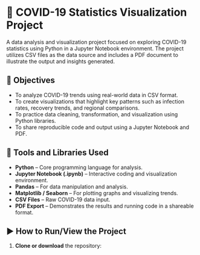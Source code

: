 # 🦠 COVID-19 Statistics Visualization Project

A data analysis and visualization project focused on exploring COVID-19 statistics using Python in a Jupyter Notebook environment. The project utilizes CSV files as the data source and includes a PDF document to illustrate the output and insights generated.

## 🎯 Objectives

- To analyze COVID-19 trends using real-world data in CSV format.
- To create visualizations that highlight key patterns such as infection rates, recovery trends, and regional comparisons.
- To practice data cleaning, transformation, and visualization using Python libraries.
- To share reproducible code and output using a Jupyter Notebook and PDF.

## 🧰 Tools and Libraries Used

- **Python** – Core programming language for analysis.
- **Jupyter Notebook (.ipynb)** – Interactive coding and visualization environment.
- **Pandas** – For data manipulation and analysis.
- **Matplotlib / Seaborn** – For plotting graphs and visualizing trends.
- **CSV Files** – Raw COVID-19 data input.
- **PDF Export** – Demonstrates the results and running code in a shareable format.

## ▶️ How to Run/View the Project

1. **Clone or download** the repository:
   ```bash
  
